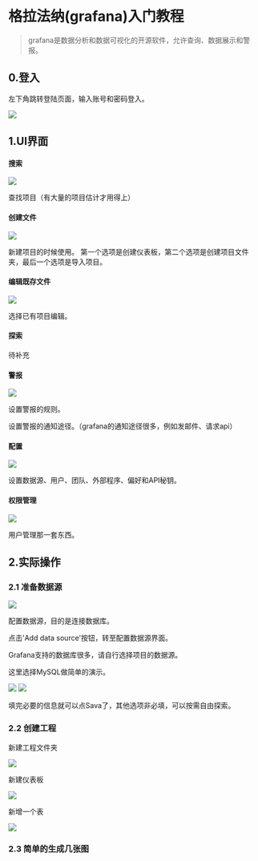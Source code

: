 # 格拉法纳(grafana)入门教程
> grafana是数据分析和数据可视化的开源软件，允许查询、数据展示和警报。
## 0.登入
左下角跳转登陆页面，输入账号和密码登入。

<img src="./picture/000.png" >

## 1.UI界面

#### 搜索
<img src="./picture/002.png" >  

查找项目（有大量的项目估计才用得上）

#### 创建文件
<img src="./picture/003.png" >

新建项目的时候使用。
第一个选项是创建仪表板，第二个选项是创建项目文件夹，最后一个选项是导入项目。

#### 编辑既存文件
<img src="./picture/004.png" >

选择已有项目编辑。

#### 探索

待补充

#### 警报
<img src="./picture/006.png" >

设置警报的规则。

设置警报的通知途径。（grafana的通知途径很多，例如发邮件、请求api）

#### 配置
<img src="./picture/007.png" >

设置数据源、用户、团队、外部程序、偏好和API秘钥。
#### 权限管理
<img src="./picture/008.png" >

用户管理那一套东西。

## 2.实际操作
### 2.1 准备数据源
<img src="./picture/010.png" >

配置数据源，目的是连接数据库。

点击'Add data source'按钮，转至配置数据源界面。

Grafana支持的数据库很多，请自行选择项目的数据源。

这里选择MySQL做简单的演示。

<img src="./picture/011.png" >
<img src="./picture/012.png" >

填完必要的信息就可以点Sava了，其他选项非必填，可以按需自由探索。

### 2.2 创建工程
新建工程文件夹

<img src="./picture/013.png" >

新建仪表板

<img src="./picture/014.png" >

新增一个表

<img src="./picture/015.png" >

### 2.3 简单的生成几张图